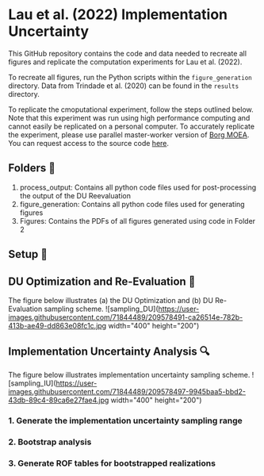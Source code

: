 # Lau et al. (2022) Implementation Uncertainty
This GitHub repository contains the code and data needed to recreate all figures and replicate the computation experiments for Lau et al. (2022). 

To recreate all figures, run the Python scripts within the `figure_generation` directory. Data from Trindade et al. (2020) can be found in the `results` directory. 

To replicate the cmoputational experiment, follow the steps outlined below. Note that this experiment was run using high performance computing and cannot easily be replicated on a personal computer. To accurately replicate the experiment, please use parallel master-worker version of [Borg MOEA](http://borgmoea.org). You can request access to the source code [here](http://borgmoea.org/#contact).

## Folders :file_folder:
1. process_output: Contains all python code files used for post-processing the output of the DU Reevaluation
2. figure_generation: Contains all python code files used for generating figures
3. Figures: Contains the PDFs of all figures generated using code in Folder 2

## Setup :hammer:


## DU Optimization and Re-Evaluation :dart:
The figure below illustrates (a) the DU Optimization and (b) DU Re-Evaluation sampling scheme.
![sampling_DU](https://user-images.githubusercontent.com/71844489/209578491-ca26514e-782b-413b-ae49-dd863e08fc1c.jpg width="400" height="200")


## Implementation Uncertainty Analysis :mag:
The figure below illustrates implementation uncertainty sampling scheme.
![sampling_IU](https://user-images.githubusercontent.com/71844489/209578497-9945baa5-bbd2-43db-89c4-89ca6e27fae4.jpg width="400" height="200")


### 1. Generate the implementation uncertainty sampling range
### 2. Bootstrap analysis
### 3. Generate ROF tables for bootstrapped realizations
